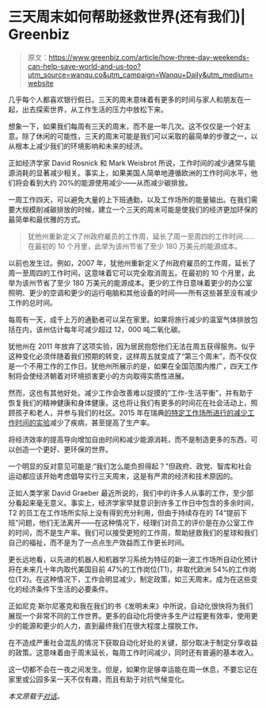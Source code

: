 # 三天周末如何帮助拯救世界(还有我们)| Greenbiz

> 原文：<https://www.greenbiz.com/article/how-three-day-weekends-can-help-save-world-and-us-too?utm_source=wanqu.co&utm_campaign=Wanqu+Daily&utm_medium=website>

几乎每个人都喜欢银行假日。三天的周末意味着有更多的时间与家人和朋友在一起，出去探索世界，从工作生活的压力中放松下来。

想象一下，如果我们每周有三天的周末，而不是一年几次。这不仅仅是一个好主意。除了休闲的可能性，三天的周末可能是我们可以采取的最简单的步骤之一，以从根本上减少我们的环境影响和未来的经济。

正如经济学家 David Rosnick 和 Mark Weisbrot 所说，工作时间的减少通常与能源消耗的显著减少相关。事实上，如果美国人简单地遵循欧洲的工作时间水平，他们将会看到大约 20%的能源使用减少——从而减少碳排放。

一周工作四天，可以避免大量的上下班通勤，以及工作场所的能量输出。在我们需要大规模削减碳排放的时候，建立一个三天的周末可能是使我们的经济更加环保的最简单和最优雅的方式。

> 犹他州重新定义了州政府雇员的工作周，延长了周一至周四的工作时间……在最初的 10 个月里，此举为该州节省了至少 180 万美元的能源成本。

以前也发生过。例如，2007 年，犹他州重新定义了州政府雇员的工作周，延长了周一至周四的工作时间，这意味着它可以完全取消周五。在最初的 10 个月里，此举为该州节省了至少 180 万美元的能源成本。更少的工作日意味着更少的办公室照明、更少的空调和更少的运行电脑和其他设备的时间——所有这些甚至没有减少工作的总时间。

每周有一天，成千上万的通勤者可以呆在家里。如果将旅行减少的温室气体排放包括在内，该州估计每年可减少超过 12，000 吨二氧化碳。

犹他州在 2011 年放弃了这项实验，因为居民抱怨他们无法在周五获得服务。似乎这种变化必须伴随着我们预期的转变，这样周五就变成了“第三个周末”，而不仅仅是一个不用工作的工作日。犹他州所展示的是，如果在全国范围内推广，四天工作制将会使经济朝着对环境损害更小的方向取得实质性进展。

然而，这也有其他好处。减少工作会改善难以捉摸的“工作-生活平衡”，并有助于恢复我们的精神健康和身体健康。这也将让我们有更多的时间花在社会活动上，照顾孩子和老人，并参与我们的社区。2015 年在瑞典[的特定工作场所进行的减少工作时间的实验](https://www.nytimes.com/2016/05/21/business/international/in-sweden-an-experiment-turns-shorter-workdays-into-bigger-gains.html)减少了疾病，甚至提高了生产率。

将经济效率的提高导向增加自由时间和减少能源消耗，而不是制造更多的东西，可以创造一个更好、更环保的世界。

一个明显的反对意见可能是:“我们怎么能负担得起？”但政府、政党、智库和社会运动都应该开始考虑倡导实行三天周末，这是有严肃的经济和技术原因的。

正如人类学家 David Graeber 最近所说的，我们中的许多人从事的工作，至少部分看起来毫无意义。事实上，经济学家早就意识到许多工作日中包含的多余时间，T2 的员工在工作场所实际上没有得到充分利用，但由于持续存在的 T4“提前下班”问题，他们无法离开——在这种情况下，经理们对员工的评价是在办公室工作的时间，而不是生产率。我们可以接受更短的工作周，帮助拯救我们的星球和我们自己的福祉，而不是为了一点点生产效益而工作更长时间。

更长远地看，以先进的机器人和机器学习系统为特征的新一波工作场所自动化预计将在未来几十年内取代美国目前 47%的工作岗位(T1)，并取代欧洲 54%的工作岗位(T2)。在这种情况下，工作会明显减少，制定政策，如三天周末，成为在这些变化的经济条件下生活的必要条件。

正如尼克·斯尔尼塞克和我在我们的书《发明未来》中所说，自动化很快将为我们展现一个非常不同的工作世界。更多的自动化将使许多生产过程更有效率，使用更少的能源和更少的人力，直到最终我们在很大程度上摆脱工作。

在不造成严重社会混乱的情况下获取自动化好处的关键，部分取决于制定分享收益的政策。这意味着由于周末延长，每周工作时间减少，同时还有普遍的基本收入。

这一切都不会在一夜之间发生。但是，如果你足够幸运能在周一休息，不要忘记在家里或公园多呆一天不仅有趣，而且有助于对抗气候变化。

*本文原载于[对话](https://theconversation.com/how-three-day-weekends-can-help-save-the-world-and-us-too-64503)。*